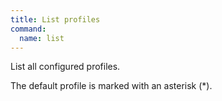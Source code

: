 ```yaml
---
title: List profiles
command:
  name: list
---
```


List all configured profiles.

The default profile is marked with an asterisk (*).